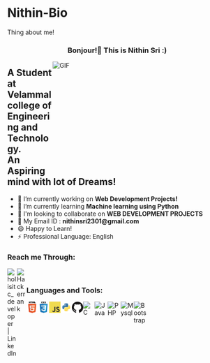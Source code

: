 # Nithin-Bio
Thing about me!


### <center> Bonjour!👋 This is Nithin Sri :) </center>
<img align="right" alt="GIF" src="https://github.com/arsentieva/arsentieva/blob/main/code.gif?raw=true" width="400" height="250" />


<b><h2> A Student at Velammal college of Engineering and Technology. <br> An Aspiring mind with lot of Dreams!  </h2></b>

<ul>
  <li> 🔭 I’m currently working on <b> Web Development Projects! </b></li>
  <li> 🌱 I’m currently learning <b> Machine learning using Python </b> </li>
<li> 👯 I'm looking to collaborate on <b> WEB DEVELOPMENT PROJECTS </b> </li>
  <li> 💬 My Email ID : <b> nithinsri2301@gmail.com </b> </li>
<li> 😄 Happy to Learn! </li>
<li> ⚡ Professional Language: English </li>
</ul>



### Reach me Through:
<img align="left" alt="holisitc_developer | LinkedIn" width="22px" src="https://cdn.jsdelivr.net/npm/simple-icons@v3/icons/linkedin.svg" />
<img align="left" alt="Hackerrank" width="22px" src="https://encrypted-tbn0.gstatic.com/images?q=tbn:ANd9GcTAWJrUCvzQgPGvweI14m5KodBx_mIuXECDkw&usqp=CAU" />
<br />


### Languages and Tools:
<img align="left" alt="HTML5" width="26px" src="https://raw.githubusercontent.com/github/explore/80688e429a7d4ef2fca1e82350fe8e3517d3494d/topics/html/html.png" />
<img align="left" alt="CSS3" width="26px" src="https://raw.githubusercontent.com/github/explore/80688e429a7d4ef2fca1e82350fe8e3517d3494d/topics/css/css.png" />
<img align="left" alt="JavaScript" width="26px" src="https://raw.githubusercontent.com/github/explore/80688e429a7d4ef2fca1e82350fe8e3517d3494d/topics/javascript/javascript.png" />
<img align="left" alt="python" width="26px" src="https://raw.githubusercontent.com/github/explore/80688e429a7d4ef2fca1e82350fe8e3517d3494d/topics/python/python.png" />
<img align="left" alt="GitHub" width="26px" src="https://raw.githubusercontent.com/github/explore/78df643247d429f6cc873026c0622819ad797942/topics/github/github.png" />
<img align="left" alt="C" width="26px" src="https://encrypted-tbn0.gstatic.com/images?q=tbn:ANd9GcQOTlmgBQHKsJ3wiNo6n_xtPTnxXDqtIqH00w&usqp=CAU" />
<img align="left" alt="Java" width="30px" src="https://encrypted-tbn0.gstatic.com/images?q=tbn:ANd9GcR-BAHXD0dwrCvkGkN9BgB6kmRQN-PvKATXkg&usqp=CAU" />
<img align="left" alt="PHP" width="30x" src="https://encrypted-tbn0.gstatic.com/images?q=tbn:ANd9GcTaZcP-uiLaGgivxfJzUeb7iwMPMPbQztAMgA&usqp=CAU" />
<img align="left" alt="Mysql" width="30px" src="https://download.logo.wine/logo/MySQL/MySQL-Logo.wine.png" />
<img align="left" alt="Bootstrap" width="30px" src="https://upload.wikimedia.org/wikipedia/commons/thumb/b/b2/Bootstrap_logo.svg/480px-Bootstrap_logo.svg.png" />
<br />
<br/>

[linkedin]: https://www.linkedin.com/in/nithin-sri-329a8b1bb/
[HackerRank]: https://www.hackerrank.com/nithinsri2301

